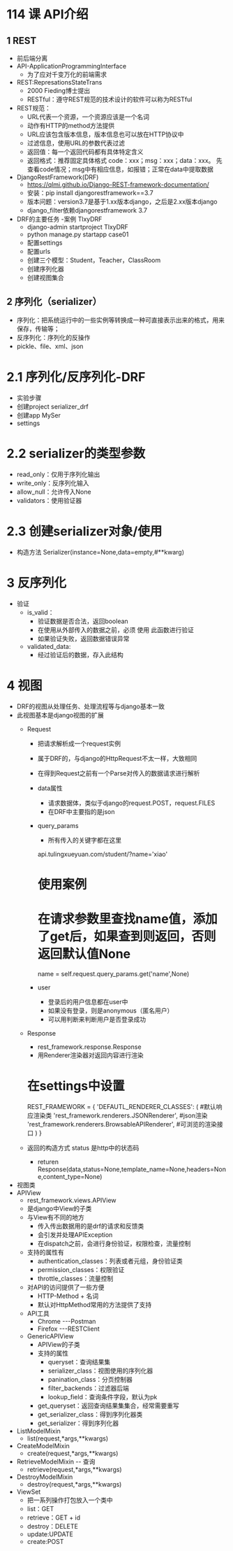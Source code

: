 # 114 课 API介绍
## 1 REST
- 前后端分离
- API-ApplicationProgrammingInterface
    - 为了应对千变万化的前端需求
- REST:RepresationsStateTrans
    - 2000 Fieding博士提出
    - RESTful：遵守REST规范的技术设计的软件可以称为RESTful
- REST规范：
    - URL代表一个资源，一个资源应该是一个名词
    - 动作有HTTP的method方法提供
    - URL应该包含版本信息，版本信息也可以放在HTTP协议中
    - 过滤信息，使用URL的参数代表过滤
    - 返回值：每一个返回代码都有具体特定含义
    - 返回格式：推荐固定具体格式
        code：xxx；msg：xxx；data：xxx。
        先查看code情况；msg中有相应信息，如报错；正常在data中提取数据
- DjangoRestFramework(DRF)
    - https://qlmi.github.io/Django-REST-framework-documentation/
    - 安装：pip install djangorestframework==3.7
    - 版本问题：version3.7是基于1.xx版本django，之后是2.xx版本django
    - django_filter依赖djangorestframework 3.7
- DRF的主要任务
-案例 TlxyDRF
    - django-admin startproject TlxyDRF
    - python manage.py startapp case01
    - 配置settings
    - 配置urls
    - 创建三个模型：Student，Teacher，ClassRoom
    - 创建序列化器
    - 创建视图集合
## 2 序列化（serializer）
- 序列化：把系统运行中的一些实例等转换成一种可直接表示出来的格式，用来保存，传输等；
- 反序列化：序列化的反操作
- pickle、file、xml、json
# 2.1 序列化/反序列化-DRF
- 实验步骤
- 创建project serializer_drf
- 创建app MySer
- settings
# 2.2 serializer的类型参数
- read_only：仅用于序列化输出
- write_only：反序列化输入
- allow_null：允许传入None
- validators：使用验证器
# 2.3 创建serializer对象/使用
- 构造方法
    Serializer(instance=None,data=empty,#**kwarg)
# 3 反序列化
- 验证
    - is_valid：
        - 验证数据是否合法，返回boolean
        - 在使用从外部传入的数据之前，必须  使用  此函数进行验证
        - 如果验证失败，返回数据错误异常
    - validated_data:
        - 经过验证后的数据，存入此结构
# 4 视图
- DRF的视图从处理任务、处理流程等与django基本一致
- 此视图基本是django视图的扩展
    - Request
        - 把请求解析成一个request实例
        - 属于DRF的，与django的HttpRequest不太一样，大致相同
        - 在得到Request之前有一个Parse对传入的数据请求进行解析
        - data属性
            - 请求数据体，类似于django的request.POST，request.FILES
            - 在DRF中主要指的是json
        - query_params
            - 所有传入的关键字都在这里
            
            api.tulingxueyuan.com/student/?name='xiao'
            # 使用案例
            # 在请求参数里查找name值，添加了get后，如果查到则返回，否则返回默认值None
            name = self.request.query_params.get('name',None)
        - user
            - 登录后的用户信息都在user中
            - 如果没有登录，则是anonymous（匿名用户）
            - 可以用判断来判断用户是否登录成功
    - Response
        - rest_framework.response.Response
        - 用Renderer渲染器对返回内容进行渲染
        
        # 在settings中设置
        REST_FRAMEWORK = {
            'DEFAUTL_RENDERER_CLASSES': ( #默认响应渲染类
                'rest_framework.renderers.JSONRenderer',  #json渲染
                'rest_framework.renderers.BrowsableAPIRenderer', #可浏览的渲染接口
            )
        }
    - 返回的构造方式 status 是http中的状态码
        - returen Response(data,status=None,template_name=None,headers=None,content_type=None)
- 视图类
- APIView
    - rest_framework.views.APIView
    - 是django中View的子类
    - 与View有不同的地方
        - 传入传出数据用的是drf的请求和反馈类
        - 会引发并处理APIException
        - 在dispatch之前，会进行身份验证，权限检查，流量控制
    - 支持的属性有
        - authentication_classes：列表或者元组，身份验证类
        - permission_classes：权限验证
        - throttle_classes：流量控制
    - 对API的访问提供了一些方便
        - HTTP-Method + 名词
        - 默认对HttpMethod常用的方法提供了支持
    - API工具
        - Chrome  ---Postman
        - Firefox   ---RESTClient
    - GenericAPIView
        - APIView的子类
        - 支持的属性
            - queryset：查询结果集
            - serializer_class：视图使用的序列化器
            - panination_class：分页控制器
            - filter_backends：过滤器后端
            - lookup_field：查询条件字段，默认为pk
        - get_queryset：返回查询结果集集合，经常需要重写
        - get_serializer_class：得到序列化器类
        - get_serializer：得到序列化器
- ListModelMixin
    - list(request,*args,**kwargs)
- CreateModelMixin
    - create(request,*args,**kwargs)
- RetrieveModelMixin    -- 查询
    - retrieve(request,*args,**kwargs)
- DestroyModelMixin
    - destroy(request,*args,**kwargs)
- ViewSet
    - 把一系列操作打包放入一个类中
    - list：GET
    - retrieve：GET + id
    - destroy：DELETE
    - update:UPDATE
    - create:POST





